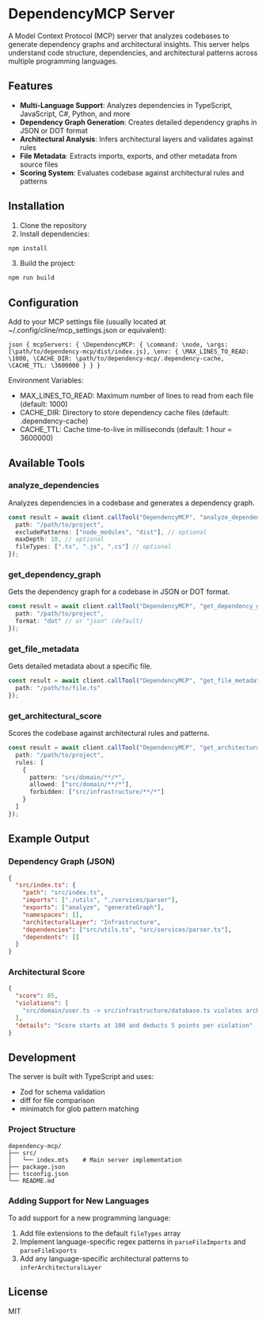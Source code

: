 # DependencyMCP Server

A Model Context Protocol (MCP) server that analyzes codebases to generate dependency graphs and architectural insights. This server helps understand code structure, dependencies, and architectural patterns across multiple programming languages.

## Features

- **Multi-Language Support**: Analyzes dependencies in TypeScript, JavaScript, C#, Python, and more
- **Dependency Graph Generation**: Creates detailed dependency graphs in JSON or DOT format
- **Architectural Analysis**: Infers architectural layers and validates against rules
- **File Metadata**: Extracts imports, exports, and other metadata from source files
- **Scoring System**: Evaluates codebase against architectural rules and patterns

## Installation

1. Clone the repository
2. Install dependencies:
```bash
npm install
```
3. Build the project:
```bash
npm run build
```

## Configuration

Add to your MCP settings file (usually located at ~/.config/cline/mcp_settings.json or equivalent):

```
json { mcpServers: { \DependencyMCP: { \command: \node, \args: [\path/to/dependency-mcp/dist/index.js], \env: { \MAX_LINES_TO_READ: \1000, \CACHE_DIR: \path/to/dependency-mcp/.dependency-cache, \CACHE_TTL: \3600000 } } }
```

Environment Variables:
- MAX_LINES_TO_READ: Maximum number of lines to read from each file (default: 1000)
- CACHE_DIR: Directory to store dependency cache files (default: .dependency-cache)
- CACHE_TTL: Cache time-to-live in milliseconds (default: 1 hour = 3600000)

## Available Tools

### analyze_dependencies

Analyzes dependencies in a codebase and generates a dependency graph.

```typescript
const result = await client.callTool("DependencyMCP", "analyze_dependencies", {
  path: "/path/to/project",
  excludePatterns: ["node_modules", "dist"], // optional
  maxDepth: 10, // optional
  fileTypes: [".ts", ".js", ".cs"] // optional
});
```

### get_dependency_graph

Gets the dependency graph for a codebase in JSON or DOT format.

```typescript
const result = await client.callTool("DependencyMCP", "get_dependency_graph", {
  path: "/path/to/project",
  format: "dot" // or "json" (default)
});
```

### get_file_metadata

Gets detailed metadata about a specific file.

```typescript
const result = await client.callTool("DependencyMCP", "get_file_metadata", {
  path: "/path/to/file.ts"
});
```

### get_architectural_score

Scores the codebase against architectural rules and patterns.

```typescript
const result = await client.callTool("DependencyMCP", "get_architectural_score", {
  path: "/path/to/project",
  rules: [
    {
      pattern: "src/domain/**/*",
      allowed: ["src/domain/**/*"],
      forbidden: ["src/infrastructure/**/*"]
    }
  ]
});
```

## Example Output

### Dependency Graph (JSON)

```json
{
  "src/index.ts": {
    "path": "src/index.ts",
    "imports": ["./utils", "./services/parser"],
    "exports": ["analyze", "generateGraph"],
    "namespaces": [],
    "architecturalLayer": "Infrastructure",
    "dependencies": ["src/utils.ts", "src/services/parser.ts"],
    "dependents": []
  }
}
```

### Architectural Score

```json
{
  "score": 85,
  "violations": [
    "src/domain/user.ts -> src/infrastructure/database.ts violates architectural rules"
  ],
  "details": "Score starts at 100 and deducts 5 points per violation"
}
```

## Development

The server is built with TypeScript and uses:
- Zod for schema validation
- diff for file comparison
- minimatch for glob pattern matching

### Project Structure

```
dependency-mcp/
├── src/
│   └── index.mts    # Main server implementation
├── package.json
├── tsconfig.json
└── README.md
```

### Adding Support for New Languages

To add support for a new programming language:

1. Add file extensions to the default `fileTypes` array
2. Implement language-specific regex patterns in `parseFileImports` and `parseFileExports`
3. Add any language-specific architectural patterns to `inferArchitecturalLayer`

## License

MIT
